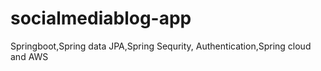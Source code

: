 # socialmediablog-app
Springboot,Spring data JPA,Spring Sequrity, Authentication,Spring cloud and AWS
